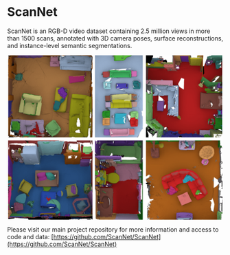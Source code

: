 # ScanNet
ScanNet is an RGB-D video dataset containing 2.5 million views in more than 1500 scans, annotated with 3D camera poses, surface reconstructions, and instance-level semantic segmentations.

<img src="img/annotations.png" style="width:500px; display: block; margin-left: auto; margin-right: auto;"/>

Please visit our main project repository for more information and access to code and data: [https://github.com/ScanNet/ScanNet](https://github.com/ScanNet/ScanNet)
